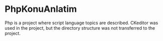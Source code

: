 # PhpKonuAnlatim
Php is a project where script language topics are described. CKeditor was used in the project, but the directory structure was not transferred to the project.
